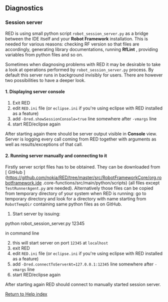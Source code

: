 ## Diagnostics

### Session server

RED is using small python script `robot_session_server.py` as a bridge between
the IDE itself and your **Robot Framework** installation. This is needed for
various reasons: checking RF version so that files are accordingly, generating
library documentations, running **RfLint** , providing variables from python
files and so on.

Sometimes when diagnosing problems with RED it may be desirable to take a look
at operations performed by `robot_session_server.py` process. By default this
server runs in background invisibly for users. There are however two
possibilities to have a deeper look.

#### 1\. Displaying server console

  1. Exit RED 
  2. edit `RED.ini` file (or `eclipse.ini` if you're using eclipse with RED installed as a feature) 
  3. add `-Dred.showSessionConsole=true` line somewhere after `-vmargs` line 
  4. start RED/eclipse again 

After starting again there should be server output visible in **Console**
view. Server is logging every call coming from RED together with arguments as
well as results/exceptions of that call.

#### 2\. Running server manually and connecting to it

Firstly server script files has to be obtained. They can be downloaded from [
GitHub
](https://github.com/nokia/RED/tree/master/src/RobotFrameworkCore/org.robotframework.ide
.core-functions/src/main/python/scripts) (all files except
`TestRunnerAgent.py` are needed). Alternatively those files can be copied from
temporary directory of your system when RED is running: go to temporary
directory and look for a directory with name starting from `RobotTempDir`
containing same python files as on GitHub.

  1. Start server by issuing: 

python robot_session_server.py 12345

in command line

  2. this will start server on port `12345` at `localhost`
  3. exit RED 
  4. edit `RED.ini` file (or `eclipse.ini` if you're using eclipse with RED installed as a feature) 
  5. add `-Dred.connectToServerAt=127.0.0.1:12345` line somewhere after `-vmargs` line 
  6. start RED/eclipse again 

After starting again RED should connect to manually started session server.

[Return to Help index](http://nokia.github.io/RED/help/)
